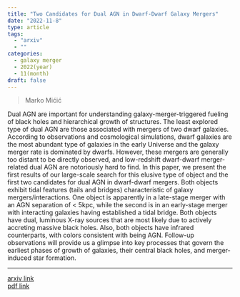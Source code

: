 ```yaml
---
title: "Two Candidates for Dual AGN in Dwarf-Dwarf Galaxy Mergers"
date: "2022-11-8"
type: article
tags:
  - "arxiv"
  - ""
categories:
  - galaxy merger
  - 2022(year)
  - 11(month)
draft: false
---
```


> Marko Mićić

Dual AGN are important for understanding galaxy-merger-triggered fueling of black holes and hierarchical growth of structures. The least explored type of dual AGN are those associated with mergers of two dwarf galaxies. According to observations and cosmological simulations, dwarf galaxies are the most abundant type of galaxies in the early Universe and the galaxy merger rate is dominated by dwarfs. However, these mergers are generally too distant to be directly observed, and low-redshift dwarf-dwarf merger-related dual AGN are notoriously hard to find. In this paper, we present the first results of our large-scale search for this elusive type of object and the first two candidates for dual AGN in dwarf-dwarf mergers. Both objects exhibit tidal features (tails and bridges) characteristic of galaxy mergers/interactions. One object is apparently in a late-stage merger with an AGN separation of < 5kpc, while the second is in an early-stage merger with interacting galaxies having established a tidal bridge. Both objects have dual, luminous X-ray sources that are most likely due to actively accreting massive black holes. Also, both objects have infrared counterparts, with colors consistent with being AGN. Follow-up observations will provide us a glimpse into key processes that govern the earliest phases of growth of galaxies, their central black holes, and merger-induced star formation.

---

[arxiv link](https://arxiv.org/abs/2211.04609)  
[pdf link](https://arxiv.org/pdf/2211.04609)